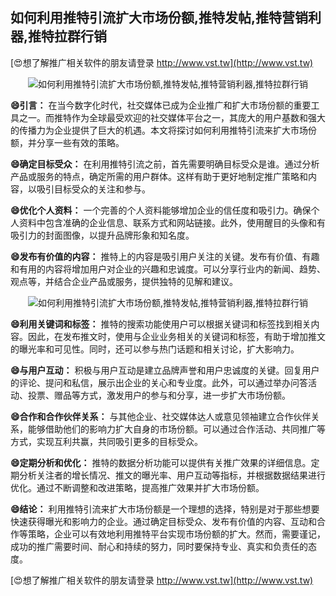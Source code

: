 ## **如何利用推特引流扩大市场份额,推特发帖,推特营销利器,推特拉群行销**

[😍想了解推广相关软件的朋友请登录 http://www.vst.tw](http://www.vst.tw)

 <center><img src="https://vst.tw/MP4/tuiguang/png/0.png" alt="如何利用推特引流扩大市场份额,推特发帖,推特营销利器,推特拉群行销"></center>

**😄引言：**
在当今数字化时代，社交媒体已成为企业推广和扩大市场份额的重要工具之一。而推特作为全球最受欢迎的社交媒体平台之一，其庞大的用户基数和强大的传播力为企业提供了巨大的机遇。本文将探讨如何利用推特引流来扩大市场份额，并分享一些有效的策略。

**😄确定目标受众：**
在利用推特引流之前，首先需要明确目标受众是谁。通过分析产品或服务的特点，确定所需的用户群体。这样有助于更好地制定推广策略和内容，以吸引目标受众的关注和参与。

**😄优化个人资料：**
一个完善的个人资料能够增加企业的信任度和吸引力。确保个人资料中包含准确的企业信息、联系方式和网站链接。此外，使用醒目的头像和有吸引力的封面图像，以提升品牌形象和知名度。

**😄发布有价值的内容：**
推特上的内容是吸引用户关注的关键。发布有价值、有趣和有用的内容将增加用户对企业的兴趣和忠诚度。可以分享行业内的新闻、趋势、观点等，并结合企业产品或服务，提供独特的见解和建议。

 <center><img src="https://vst.tw/MP4/tuiguang/png/4.png" alt="如何利用推特引流扩大市场份额,推特发帖,推特营销利器,推特拉群行销"></center>

**😄利用关键词和标签：**
推特的搜索功能使用户可以根据关键词和标签找到相关内容。因此，在发布推文时，使用与企业业务相关的关键词和标签，有助于增加推文的曝光率和可见性。同时，还可以参与热门话题和相关讨论，扩大影响力。

**😄与用户互动：**
积极与用户互动是建立品牌声誉和用户忠诚度的关键。回复用户的评论、提问和私信，展示出企业的关心和专业度。此外，可以通过举办问答活动、投票、赠品等方式，激发用户的参与和分享，进一步扩大市场份额。

**😄合作和合作伙伴关系：**
与其他企业、社交媒体达人或意见领袖建立合作伙伴关系，能够借助他们的影响力扩大自身的市场份额。可以通过合作活动、共同推广等方式，实现互利共赢，共同吸引更多的目标受众。

**😄定期分析和优化：**
推特的数据分析功能可以提供有关推广效果的详细信息。定期分析关注者的增长情况、推文的曝光率、用户互动等指标，并根据数据结果进行优化。通过不断调整和改进策略，提高推广效果并扩大市场份额。

**😄结论：**
利用推特引流来扩大市场份额是一个理想的选择，特别是对于那些想要快速获得曝光和影响力的企业。通过确定目标受众、发布有价值的内容、互动和合作等策略，企业可以有效地利用推特平台实现市场份额的扩大。然而，需要谨记，成功的推广需要时间、耐心和持续的努力，同时要保持专业、真实和负责任的态度。

[😍想了解推广相关软件的朋友请登录 http://www.vst.tw](http://www.vst.tw)



